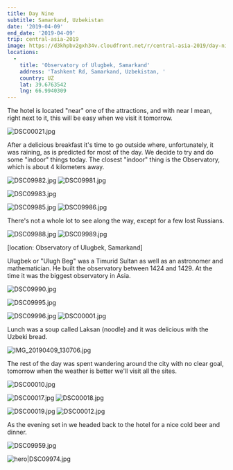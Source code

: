 ```yaml
---
title: Day Nine
subtitle: Samarkand, Uzbekistan
date: '2019-04-09'
end_date: '2019-04-09'
trip: central-asia-2019
image: https://d3khpbv2gxh34v.cloudfront.net/r/central-asia-2019/day-nine/DSC09966.jpg
locations:
  -
    title: 'Observatory of Ulugbek, Samarkand'
    address: 'Tashkent Rd, Samarkand, Uzbekistan, '
    country: UZ
    lat: 39.6763542
    lng: 66.9940309
---
```


The hotel is located "near" one of the attractions, and with near I mean, right next to it, this will be easy when we visit it tomorrow.

![DSC00021.jpg](https://d3khpbv2gxh34v.cloudfront.net/r/central-asia-2019/day-nine/DSC00021.jpg "1.5")

After a delicious breakfast it's time to go outside where, unfortunately, it was raining, as is predicted for most of the day. We decide to try and do some "indoor" things today. The closest "indoor" thing is the Observatory, which is about 4 kilometers away.

![DSC09982.jpg](https://d3khpbv2gxh34v.cloudfront.net/r/central-asia-2019/day-nine/DSC09982.jpg "1.5")
![DSC09981.jpg](https://d3khpbv2gxh34v.cloudfront.net/r/central-asia-2019/day-nine/DSC09981.jpg "1.5")


![DSC09983.jpg](https://d3khpbv2gxh34v.cloudfront.net/r/central-asia-2019/day-nine/DSC09983.jpg "1.5")

![DSC09985.jpg](https://d3khpbv2gxh34v.cloudfront.net/r/central-asia-2019/day-nine/DSC09985.jpg "1.5")
![DSC09986.jpg](https://d3khpbv2gxh34v.cloudfront.net/r/central-asia-2019/day-nine/DSC09986.jpg "1.5")

There's not a whole lot to see along the way, except for a few lost Russians.

![DSC09988.jpg](https://d3khpbv2gxh34v.cloudfront.net/r/central-asia-2019/day-nine/DSC09988.jpg "1.5")
![DSC09989.jpg](https://d3khpbv2gxh34v.cloudfront.net/r/central-asia-2019/day-nine/DSC09989.jpg "1.029")


[location: Observatory of Ulugbek, Samarkand]

Ulugbek or "Ulugh Beg" was a Timurid Sultan as well as an astronomer and mathematician. He built the observatory between 1424 and 1429. At the time it was the biggest observatory in Asia.

![DSC09990.jpg](https://d3khpbv2gxh34v.cloudfront.net/r/central-asia-2019/day-nine/DSC09990.jpg "1.5")

![DSC09995.jpg](https://d3khpbv2gxh34v.cloudfront.net/r/central-asia-2019/day-nine/DSC09995.jpg "1.5")

![DSC09996.jpg](https://d3khpbv2gxh34v.cloudfront.net/r/central-asia-2019/day-nine/DSC09996.jpg "1.5")
![DSC00001.jpg](https://d3khpbv2gxh34v.cloudfront.net/r/central-asia-2019/day-nine/DSC00001.jpg "1.5")


Lunch was a soup called Laksan (noodle) and it was delicious with the Uzbeki bread.

![IMG_20190409_130706.jpg](https://d3khpbv2gxh34v.cloudfront.net/r/central-asia-2019/day-nine/IMG_20190409_130706.jpg "1.5")

The rest of the day was spent wandering around the city with no clear goal, tomorrow when the weather is better we'll visit all the sites.

![DSC00010.jpg](https://d3khpbv2gxh34v.cloudfront.net/r/central-asia-2019/day-nine/DSC00010.jpg "1.5")

![DSC00017.jpg](https://d3khpbv2gxh34v.cloudfront.net/r/central-asia-2019/day-nine/DSC00017.jpg "0.667")
![DSC00018.jpg](https://d3khpbv2gxh34v.cloudfront.net/r/central-asia-2019/day-nine/DSC00018.jpg "1.5")


![DSC00019.jpg](https://d3khpbv2gxh34v.cloudfront.net/r/central-asia-2019/day-nine/DSC00019.jpg "1.5")
![DSC00012.jpg](https://d3khpbv2gxh34v.cloudfront.net/r/central-asia-2019/day-nine/DSC00012.jpg "1.5")


As the evening set in we headed back to the hotel for a nice cold beer and dinner.

![DSC09959.jpg](https://d3khpbv2gxh34v.cloudfront.net/r/central-asia-2019/day-nine/DSC09959.jpg "1.5")

![hero|DSC09974.jpg](https://d3khpbv2gxh34v.cloudfront.net/r/central-asia-2019/day-nine/DSC09974.jpg "1.467")
